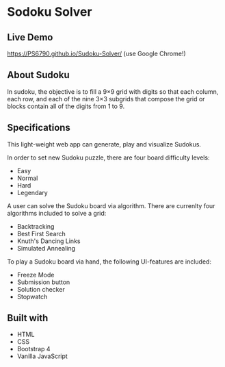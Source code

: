 # Sodoku Solver

## Live Demo

https://PS6790.github.io/Sudoku-Solver/  (use Google Chrome!)

## About Sudoku

In sudoku, the objective is to fill a 9×9 grid with digits so that each column, each row, and each of the nine 3×3 subgrids that compose the grid or blocks contain all of the digits from 1 to 9.

## Specifications

This light-weight web app can generate, play and visualize Sudokus.

In order to set new Sudoku puzzle, there are four board difficulty levels:
* Easy
* Normal
* Hard
* Legendary

A user can solve the Sudoku board via algorithm. There are currenlty four algorithms included to solve a grid:
* Backtracking
* Best First Search
* Knuth's Dancing Links
* Simulated Annealing

To play a Sudoku board via hand, the following UI-features are included:
* Freeze Mode
* Submission button
* Solution checker
* Stopwatch

## Built with
* HTML
* CSS
* Bootstrap 4
* Vanilla JavaScript
